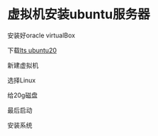 # 虚拟机安装ubuntu服务器

安装好oracle virtualBox

下载[lts ubuntu20 ](https://mirrors.bupt.edu.cn/ubuntu-releases/20.04.4/ubuntu-20.04.4-live-server-amd64.iso)

新建虚拟机

选择Linux

给20g磁盘

最后启动

安装系统

